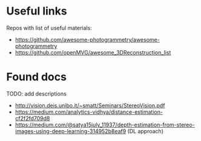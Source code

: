 # Useful links
Repos with list of useful materials:
- https://github.com/awesome-photogrammetry/awesome-photogrammetry
- https://github.com/openMVG/awesome_3DReconstruction_list

# Found docs
TODO: add descriptions
- http://vision.deis.unibo.it/~smatt/Seminars/StereoVision.pdf
- https://medium.com/analytics-vidhya/distance-estimation-cf2f2fd709d8
- https://medium.com/@satya15july_11937/depth-estimation-from-stereo-images-using-deep-learning-314952b8eaf9 (DL approach)
